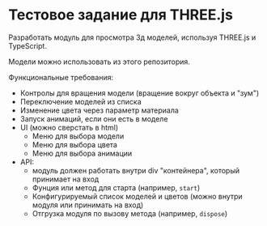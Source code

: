 # Тестовое задание для THREE.js

Разработать модуль для просмотра 3д моделей, используя THREE.js и TypeScript.

Модели можно использовать из этого репозитория.


Функциональные требования:
* Контролы для вращения модели (вращение вокруг объекта и "зум") 
* Переключение моделей из списка
* Изменение цвета через параметр материала
* Запуск анимаций, если они есть в моделе
* UI (можно сверстать в html)
    * Меню для выбора модели
    * Меню для выбора цвета
    * Меню для выбора анимации
* API:
    * модуль должен работать внутри div "контейнера", который принимает на вход
    * Фунция или метод для старта (например, `start`)
    * Конфигурируемый список моделей и цветов (можно внутри модуля или принимать на вход)
    * Отгрузка модуля по вызову метода (например, `dispose`)
